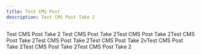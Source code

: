 ```yaml
---
title: Test CMS Post
description: Test CMS Post Take 2
---
```

Test CMS Post Take 2 Test CMS Post Take 2Test CMS Post Take 2Test CMS Post Take 2Test CMS Post Take 2Test CMS Post Take 2vTest CMS Post Take 2Test CMS Post Take 2Test CMS Post Take 2